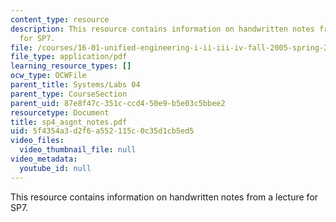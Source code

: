 ```yaml
---
content_type: resource
description: This resource contains information on handwritten notes from a lecture
  for SP7.
file: /courses/16-01-unified-engineering-i-ii-iii-iv-fall-2005-spring-2006/5f4354a3d2f6a552115c0c35d1cb5ed5_sp4_asgnt_notes.pdf
file_type: application/pdf
learning_resource_types: []
ocw_type: OCWFile
parent_title: Systems/Labs 04
parent_type: CourseSection
parent_uid: 87e8f47c-351c-ccd4-50e9-b5e03c5bbee2
resourcetype: Document
title: sp4_asgnt_notes.pdf
uid: 5f4354a3-d2f6-a552-115c-0c35d1cb5ed5
video_files:
  video_thumbnail_file: null
video_metadata:
  youtube_id: null
---
```

This resource contains information on handwritten notes from a lecture for SP7.

